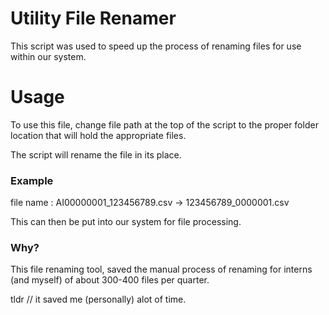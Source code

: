 # Utility File Renamer


This script was used to speed up the process of renaming files for use within our system.

# Usage
To use this file, change file path at the top of the script to the proper folder location that will hold the appropriate files. 

The script will rename the file in its place. 

### Example

file name : AI00000001_123456789.csv -> 123456789_0000001.csv

This can then be put into our system for file processing. 

### Why?
This file renaming tool, saved the manual process of renaming for interns (and myself) of about 300-400 files per quarter. 

tldr // it saved me (personally) alot of time.


